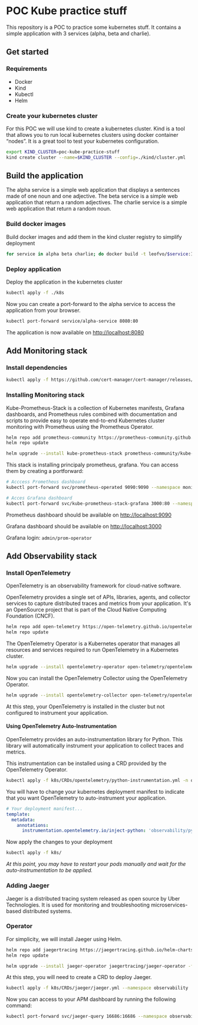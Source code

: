 # POC Kube practice stuff

This repository is a POC to practice some kubernetes stuff. It contains a simple application with 3 services (alpha, beta and charlie).

## Get started

### Requirements

- Docker
- Kind
- Kubectl
- Helm

### Create your kubernetes cluster

For this POC we will use kind to create a kubernetes cluster. Kind is a tool that allows you to run local kubernetes clusters using docker container “nodes”. It is a great tool to test your kubernetes configuration.

```bash
export KIND_CLUSTER=poc-kube-practice-stuff
kind create cluster --name=$KIND_CLUSTER --config=./kind/cluster.yml
```

## Build the application

The alpha service is a simple web application that displays a sentences made of one noun and one adjective. The beta service is a simple web application that return a random adjectives. The charlie service is a simple web application that return a random noun.

### Build docker images

Build docker images and add them in the kind cluster registry to simplify deployment

```bash
for service in alpha beta charlie; do docker build -t leofvo/$service:1.0.0 ./apps/$service && kind load docker-image leofvo/$service:1.0.0 -n $KIND_CLUSTER; done
```

### Deploy application

Deploy the application in the kubernetes cluster

```bash
kubectl apply -f ./k8s
```

Now you can create a port-forward to the alpha service to access the application from your browser.

```bash
kubectl port-forward service/alpha-service 8080:80
```

The application is now available on [http://localhost:8080](http://localhost:8080)

## Add Monitoring stack

### Install dependencies

```bash
kubectl apply -f https://github.com/cert-manager/cert-manager/releases/download/v1.8.2/cert-manager.yaml
```

### Installing Monitoring stack

Kube-Prometheus-Stack is a collection of Kubernetes manifests, Grafana dashboards, and Prometheus rules combined with documentation and scripts to provide easy to operate end-to-end Kubernetes cluster monitoring with Prometheus using the Prometheus Operator.

```bash
helm repo add prometheus-community https://prometheus-community.github.io/helm-charts
helm repo update
```

```bash
helm upgrade --install kube-prometheus-stack prometheus-community/kube-prometheus-stack -f helm/values-prometheus.yml --namespace monitoring --create-namespace
```

This stack is installing principaly prometheus, grafana. You can access them by creating a portforward:

```bash
# Acccess Prometheus dashboard
kubectl port-forward svc/prometheus-operated 9090:9090 --namespace monitoring

# Acces Grafana dashboard
kubectl port-forward svc/kube-prometheus-stack-grafana 3000:80 --namespace monitoring
```

Prometheus dashboard should be available on [http://localhost:9090](http://localhost:9090)

Grafana dashboard should be available on [http://localhost:3000](http://localhost:3000)

Grafana login: `admin/prom-operator`

## Add Observability stack

### Install OpenTelemetry

OpenTelemetry is an observability framework for cloud-native software.

OpenTelemetry provides a single set of APIs, libraries, agents, and collector services to capture distributed traces and metrics from your application. It's an OpenSource project that is part of the Cloud Native Computing Foundation (CNCF).

```bash
helm repo add open-telemetry https://open-telemetry.github.io/opentelemetry-helm-charts
helm repo update
```

The OpenTelemetry Operator is a Kubernetes operator that manages all resources and services required to run OpenTelemetry in a Kubernetes cluster.

```bash
helm upgrade --install opentelemetry-operator open-telemetry/opentelemetry-operator --namespace opentelemetry-operator-system --create-namespace
```

Now you can install the OpenTelemetry Collector using the OpenTelemetry Operator.

```bash
helm upgrade --install opentelemetry-collector open-telemetry/opentelemetry-collector -f helm/values-opentelemetry-collector.yml --namespace observability --create-namespace
```

At this step, your OpenTelemetry is installed in the cluster but not configured to instrument your application.

#### Using OpenTelemetry Auto-Instrumentation

OpenTelemetry provides an auto-instrumentation library for Python. This library will automatically instrument your application to collect traces and metrics.

This instrumentation can be installed using a CRD provided by the OpenTelemetry Operator.

```bash
kubectl apply -f k8s/CRDs/opentelemetry/python-instrumentation.yml -n observability
```

You will have to change your kubernetes deployment manifest to indicate that you want OpenTelemetry to auto-instrument your application.

```yaml
# Your deployment manifest...
template:
  metadata:
    annotations:
      instrumentation.opentelemetry.io/inject-python: 'observability/python-instrumentation'
```

Now apply the changes to your deployment

```bash
kubectl apply -f k8s/
```

_At this point, you may have to restart your pods manually and wait for the auto-instrumentation to be applied._

### Adding Jaeger

Jaeger is a distributed tracing system released as open source by Uber Technologies. It is used for monitoring and troubleshooting microservices-based distributed systems.

### Operator

For simplicity, we will install Jaeger using Helm.

```bash
helm repo add jaegertracing https://jaegertracing.github.io/helm-charts
helm repo update
```

```bash
helm upgrade --install jaeger-operator jaegertracing/jaeger-operator -f helm/values-jaeger-operator.yml --namespace observability --create-namespace
```

At this step, you will need to create a CRD to deploy Jaeger.

```bash
kubectl apply -f k8s/CRDs/jaeger/jaeger.yml --namespace observability
```

Now you can access to your APM dashboard by running the following command:

```bash
kubectl port-forward svc/jaeger-query 16686:16686 --namespace observability
```
